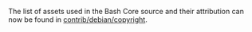 The list of assets used in the Bash Core source and their attribution can now be found in [contrib/debian/copyright](../contrib/debian/copyright).
